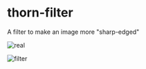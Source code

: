 # thorn-filter
A filter to make an image more "sharp-edged"

![real](https://github.com/keeranp/thorn-filter/blob/main/spider.jpg)

![filter](https://github.com/keeranp/thorn-filter/blob/main/fake.png)
